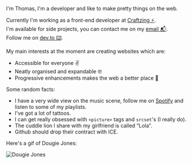 I'm Thomas, I'm a developer and like to make pretty things on the web.

Currently I'm working as a front-end developer at [Craftzing ⚡️](https://craftzing.com/).<br>
I'm available for side projects, you can contact me on my [email 📬](mailto:thomas@gimmechaos.dev).<br>
Follow me on [dev.to ⌨️](https://dev.to/thomasverleye).

My main interests at the moment are creating websites which are:
- Accessible for everyone ✌️
- Neatly organised and expandable 🤓
- Progressive enhancements makes the web a better place 🌈

Some random facts:
- I have a very wide view on the music scene, follow me on [Spotify](https://open.spotify.com/user/116726019?si=u73R7xvsTLWo0lmlH2suBw) and listen to some of my playlists.
- I've got a lot of tattoos.
- I can get really obsessed with `<picture>` tags and `srcset`'s (I really do).
- The cuddle lion I share with my girlfriend is called “Lola”.
- Github should drop their contract with ICE.

Here's a gif of Dougie Jones:

![Dougie Jones](https://media.giphy.com/media/3ohhwr556DweYCCUAU/giphy.gif)
